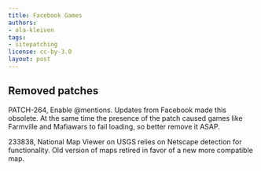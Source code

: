 ```yaml
---
title: Facebook Games
authors:
- ola-kleiven
tags:
- sitepatching
license: cc-by-3.0
layout: post
---
```


## Removed patches

PATCH-264, Enable @mentions. Updates from Facebook made this obsolete. At the same time the presence of the patch caused games like Farmville and Mafiawars to fail loading, so better remove it ASAP.

233838, National Map Viewer on USGS relies on Netscape detection for functionality. Old version of maps retired in favor of a new more compatible map.
